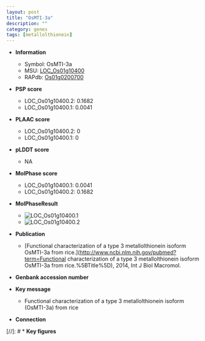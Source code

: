 ```yaml
---
layout: post
title: "OsMTI-3a"
description: ""
category: genes
tags: [metallolthionein]
---
```


* **Information**  
    + Symbol: OsMTI-3a  
    + MSU: [LOC_Os01g10400](http://rice.plantbiology.msu.edu/cgi-bin/ORF_infopage.cgi?orf=LOC_Os01g10400)  
    + RAPdb: [Os01g0200700](http://rapdb.dna.affrc.go.jp/viewer/gbrowse_details/irgsp1?name=Os01g0200700)  

* **PSP score**  
    + LOC_Os01g10400.2: 0.1682 
    + LOC_Os01g10400.1: 0.0041 

* **PLAAC score**  
    + LOC_Os01g10400.2: 0 
    + LOC_Os01g10400.1: 0 

* **pLDDT score**
    + NA


* **MolPhase score**
    + LOC_Os01g10400.1: 0.0041
    + LOC_Os01g10400.2: 0.1682

* **MolPhaseResult**
    + ![LOC_Os01g10400.1](https://ricepsp.github.io/pictures/LOC_Os01g/LOC_Os01g10400.1.png)
    + ![LOC_Os01g10400.2](https://ricepsp.github.io/pictures/LOC_Os01g/LOC_Os01g10400.2.png)

* **Publication**  
    + [Functional characterization of a type 3 metallolthionein isoform OsMTI-3a from rice.](http://www.ncbi.nlm.nih.gov/pubmed?term=Functional characterization of a type 3 metallolthionein isoform OsMTI-3a from rice.%5BTitle%5D), 2014, Int J Biol Macromol.

* **Genbank accession number**  

* **Key message**  
    + Functional characterization of a type 3 metallolthionein isoform (OsMTI-3a) from  rice

* **Connection**  

[//]: # * **Key figures**  


